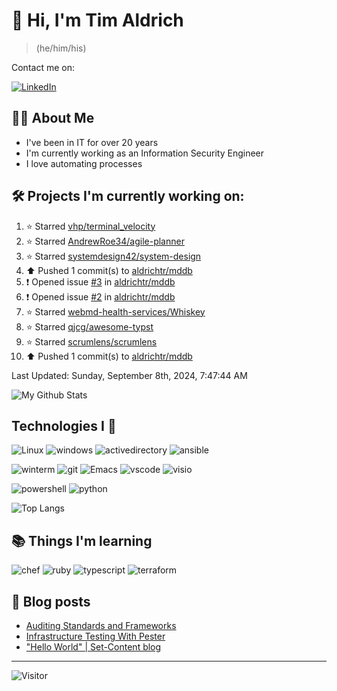 # 👋 Hi, I'm Tim Aldrich

> (he/him/his)

Contact me on:

<a href="https://www.linkedin.com/in/timothy-r-aldrich/?lipi=urn%3Ali%3Apage%3Ad_flagship3_feed%3BMS0i193dS%2Fi6SvBKYxyEnQ%3D%3D">![LinkedIn](https://img.shields.io/badge/LinkedIn-0077B5?style=for-the-badge&logo=linkedin&logoColor=white)</a>



## 👩‍💻 About Me

- I've been in IT for over 20 years
- I'm currently working as an Information Security Engineer
- I love automating processes

## 🛠️ Projects I'm currently working on:


<!--RECENT_ACTIVITY:start-->
1. ⭐ Starred [vhp/terminal_velocity](https://github.com/vhp/terminal_velocity)<br>
2. ⭐ Starred [AndrewRoe34/agile-planner](https://github.com/AndrewRoe34/agile-planner)<br>
3. ⭐ Starred [systemdesign42/system-design](https://github.com/systemdesign42/system-design)<br>
4. ⬆️ Pushed 1 commit(s) to [aldrichtr/mddb](https://github.com/aldrichtr/mddb)<br>
5. ❗️ Opened issue [#3](https://github.com/aldrichtr/mddb/issues/3) in [aldrichtr/mddb](https://github.com/aldrichtr/mddb)<br>
6. ❗️ Opened issue [#2](https://github.com/aldrichtr/mddb/issues/2) in [aldrichtr/mddb](https://github.com/aldrichtr/mddb)<br>
7. ⭐ Starred [webmd-health-services/Whiskey](https://github.com/webmd-health-services/Whiskey)<br>
8. ⭐ Starred [qjcg/awesome-typst](https://github.com/qjcg/awesome-typst)<br>
9. ⭐ Starred [scrumlens/scrumlens](https://github.com/scrumlens/scrumlens)<br>
10. ⬆️ Pushed 1 commit(s) to [aldrichtr/mddb](https://github.com/aldrichtr/mddb)<br>
<!--RECENT_ACTIVITY:end-->

<!--RECENT_ACTIVITY:last_update-->
Last Updated: Sunday, September 8th, 2024, 7:47:44 AM
<!--RECENT_ACTIVITY:last_update_end-->


<!--
  Configuration for the Github stats widget:
  https://github.com/anuraghazra/github-readme-stats
-->
![My Github Stats](https://github-readme-stats.vercel.app/api?username=aldrichtr&count_private=true&show=prs_merged,reviews&show_icons=true&theme=onedark)

## Technologies I 💖



<!--
  these urls are helpful in creating these:
  https://simpleicons.org/
  https://github.com/simple-icons/simple-icons/blob/develop/slugs.md
  https://shields.io/category/activity
-->

![Linux](https://img.shields.io/badge/linux-282C34?logo=linux&logoColor=white&style=plastic)
![windows](https://img.shields.io/badge/windows-282C34?logo=windows&style=plastic)
![activedirectory](https://img.shields.io/badge/activedirectory-282C34?logo=microsoft&style=plastic)
![ansible](https://img.shields.io/badge/ansible-282C34?logo=ansible&style=plastic)

![winterm](https://img.shields.io/badge/winterm-282C34?logo=windowsterminal&style=plastic)
![git](https://img.shields.io/badge/git-282C34?logo=git&logoColor=F05032&style=plastic)
![Emacs](https://img.shields.io/badge/gnuemacs-282C34?logo=gnuemacs&logoColor=blueviolet&style=plastic)
![vscode](https://img.shields.io/badge/vscode-282C34?logo=visualstudiocode&style=plastic)
![visio](https://img.shields.io/badge/visio-282C34?logo=microsoftvisio&style=plastic)

![powershell](https://img.shields.io/badge/powershell-282C34?logo=powershell&style=plastic)
![python](https://img.shields.io/badge/python-282C34?logo=python&style=282C34plastic)

![Top Langs](https://github-readme-stats.vercel.app/api/top-langs/?username=aldrichtr&layout=donut-vertical&theme=onedark)

## 📚 Things I'm learning

![chef](https://img.shields.io/badge/chef-282C34?logo=chef&style=plastic)
![ruby](https://img.shields.io/badge/ruby-282C34?logo=ruby&style=plastic)
![typescript](https://img.shields.io/badge/typescript-282C34?logo=typescript&style=plastic)
![terraform](https://img.shields.io/badge/terraform-282C34?logo=terraform&style=plastic)

## 📃 Blog posts

<!-- BLOG-POST-LIST:START -->
- [Auditing Standards and Frameworks](https://aldrichtr.github.io/posts/auditing-standards-and-frameworks/)
- [Infrastructure Testing With Pester](https://aldrichtr.github.io/posts/infrastructure-testing-with-pester/)
- [&quot;Hello World&quot; | Set-Content blog](https://aldrichtr.github.io/posts/my-first-post/)
<!-- BLOG-POST-LIST:END -->

---

![Visitor](https://visitor-badge.laobi.icu/badge?page_id=aldrichtr.aldrichtr)
